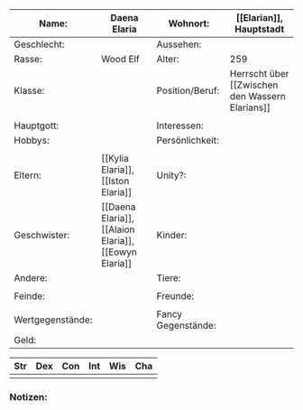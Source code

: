 
| Name:            | Daena Elaria                                          | Wohnort:           | [[Elarian]], Hauptstadt                         |
| ---------------- | ----------------------------------------------------- | ------------------ | ----------------------------------------------- |
| Geschlecht:      |                                                       | Aussehen:          |                                                 |
| Rasse:           | Wood Elf                                              | Alter:             | 259                                             |
| Klasse:          |                                                       | Position/Beruf:    | Herrscht über [[Zwischen den Wassern Elarians]] |
|                  |                                                       |                    |                                                 |
| Hauptgott:       |                                                       | Interessen:        |                                                 |
| Hobbys:          |                                                       | Persönlichkeit:    |                                                 |
|                  |                                                       |                    |                                                 |
| Eltern:          | [[Kylia Elaria]], [[Iston Elaria]]                    | Unity?:            |                                                 |
| Geschwister:     | [[Daena Elaria]], [[Alaion Elaria]], [[Eowyn Elaria]] | Kinder:            |                                                 |
| Andere:          |                                                       | Tiere:             |                                                 |
|                  |                                                       |                    |                                                 |
| Feinde:          |                                                       | Freunde:           |                                                 |
|                  |                                                       |                    |                                                 |
| Wertgegenstände: |                                                       | Fancy Gegenstände: |                                                 |
| Geld:            |                                                       |                    |                                                 |

| Str | Dex | Con | Int | Wis | Cha |
| --- | --- | --- | --- | --- | --- |
|     |     |     |     |     |     |
### Notizen:
